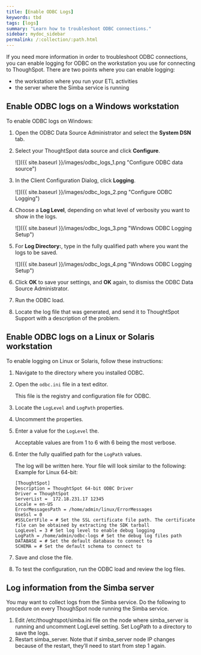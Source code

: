 ```yaml
---
title: [Enable ODBC Logs]
keywords: tbd
tags: [logs]
summary: "Learn how to troubleshoot ODBC connections."
sidebar: mydoc_sidebar
permalink: /:collection/:path.html
---
```

If you need more information in order to troubleshoot ODBC connections, you can
enable logging for ODBC on the workstation you use for connecting to ThoughSpot.  There are two points where you can enable logging:

* the workstation where you run your ETL activities
* the server where the Simba service is running

## Enable ODBC logs on a Windows workstation

To enable ODBC logs on Windows:

1. Open the ODBC Data Source Administrator and select the **System DSN** tab.
2. Select your ThoughtSpot data source and click **Configure**.

     ![]({{ site.baseurl }}/images/odbc_logs_1.png "Configure ODBC data source")

3. In the Client Configuration Dialog, click **Logging**.

     ![]({{ site.baseurl }}/images/odbc_logs_2.png "Configure ODBC Logging")

4. Choose a **Log Level**, depending on what level of verbosity you want to show in the logs.

     ![]({{ site.baseurl }}/images/odbc_logs_3.png "Windows ODBC Logging Setup")

5. For **Log Directory:**, type in the fully qualified path where you want the logs to be saved.

     ![]({{ site.baseurl }}/images/odbc_logs_4.png "Windows ODBC Logging Setup")

6. Click **OK** to save your settings, and **OK** again, to dismiss the ODBC Data Source Administrator.
7. Run the ODBC load.
8. Locate the log file that was generated, and send it to ThoughtSpot Support with a description of the problem.


## Enable ODBC logs on a Linux or Solaris workstation

To enable logging on Linux or Solaris, follow these instructions:

1. Navigate to the directory where you installed ODBC.
2. Open the `odbc.ini` file in a text editor.

   This file is the registry and configuration file for ODBC.

3. Locate the `LogLevel` and `LogPath` properties.
4. Uncomment the properties.
5. Enter a value for  the `LogLevel` the.

   Acceptable values are from 1 to 6 with 6 being the most verbose.

7. Enter the fully qualified path for the  `LogPath` values.

   The log will be written here.  Your file will look similar to the following:
   Example for Linux 64-bit:

   ```
   [ThoughtSpot]
   Description = ThoughtSpot 64-bit ODBC Driver
   Driver = ThoughtSpot
   ServerList =  172.18.231.17 12345
   Locale = en-US
   ErrorMessagesPath = /home/admin/linux/ErrorMessages
   UseSsl = 0
   #SSLCertFile = # Set the SSL certificate file path. The certificate file can be obtained by extracting the SDK tarball
   LogLevel = 3 # Set log level to enable debug logging
   LogPath = /home/admin/odbc-logs # Set the debug log files path
   DATABASE = # Set the default database to connect to
   SCHEMA = # Set the default schema to connect to
   ```

8. Save and close the file.
9. To test the configuration, run the ODBC load and review the log files.


## Log information from the Simba server

You may want to collect logs from the Simba service. Do the
following to procedure on every ThoughSpot node running the Simba service.

1. Edit /etc/thoughtspot/simba.ini file on the node where simba_server is running and uncomment LogLevel setting. Set LogPath to a directory to save the logs.
2. Restart simba_server. Note that if simba_server node IP changes because of the restart, they’ll need to start from step 1 again.
